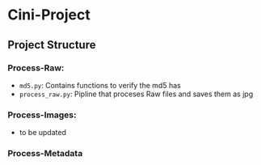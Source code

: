 # Cini-Project

Project Structure
-----------------

### Process-Raw:

* `md5.py`: Contains functions to verify the md5 has
* `process_raw.py`: Pipline that proceses Raw files and saves them as jpg

### Process-Images:

* to be updated

### Process-Metadata


